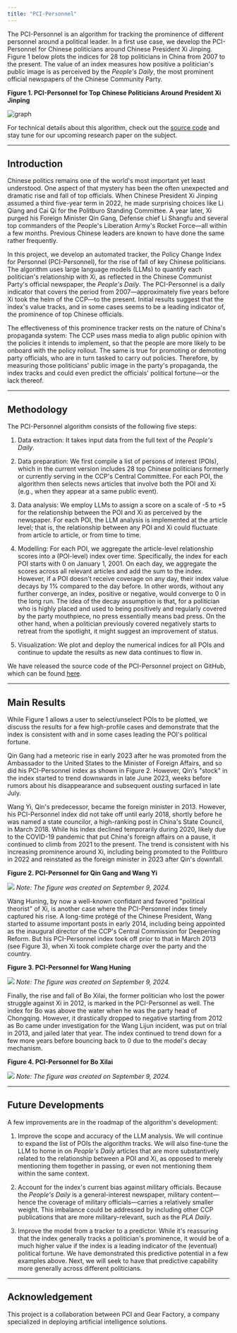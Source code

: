 ```yaml
---
title: "PCI-Personnel"
---
```


The PCI-Personnel is an algorithm for tracking the prominence of different personnel around a political leader. In a first use case, we develop the PCI-Personnel for Chinese politicians around Chinese President Xi Jinping. Figure 1 below plots the indices for 28 top politicians in China from 2007 to the present. The value of an index measures how positive a politician's public image is as perceived by the *People's Daily*, the most prominent official newspapers of the Chinese Community Party.

<strong>Figure 1. PCI-Personnel for Top Chinese Politicians Around President Xi Jinping</strong>

![graph](https://pci-org.github.io/PCI-Personnel/?showlink=false)

For technical details about this algorithm, check out the [source code](https://github.com/PCI-ORG/PCI-Personnel) and stay tune for our upcoming research paper on the subject.

---

## Introduction

Chinese politics remains one of the world's most important yet least understood. One aspect of that mystery has been the often unexpected and dramatic rise and fall of top officials. When Chinese President Xi Jinping assumed a third five-year term in 2022, he made surprising choices like Li Qiang and Cai Qi for the Politburo Standing Committee. A year later, Xi purged his Foreign Minister Qin Gang, Defense chief Li Shangfu and several top commanders of the People's Liberation Army's Rocket Force—all within a few months. Previous Chinese leaders are known to have done the same rather frequently.

In this project, we develop an automated tracker, the Policy Change Index for Personnel (PCI-Personnel), for the rise of fall of key Chinese politicians. The algorithm uses large language models (LLMs) to quantify each politician's relationship with Xi, as reflected in the Chinese Communist Party's official newspaper, the *People's Daily*. The PCI-Personnel is a daily indicator that covers the period from 2007—approximately five years before Xi took the helm of the CCP—to the present. Initial results suggest that the index's value tracks, and in some cases seems to be a leading indicator of, the prominence of top Chinese officials.

The effectiveness of this prominence tracker rests on the nature of China's propaganda system: The CCP uses mass media to align public opinion with the policies it intends to implement, so that the people are more likely to be onboard with the policy rollout. The same is true for promoting or demoting party officials, who are in turn tasked to carry out policies. Therefore, by measuring those politicians' public image in the party's propaganda, the index tracks and could even predict the officials' political fortune—or the lack thereof.

---

## Methodology

The PCI-Personnel algorithm consists of the following five steps:

1. Data extraction: It takes input data from the full text of the *People's Daily*.

2. Data preparation: We first compile a list of persons of interest (POIs), which in the current version includes 28 top Chinese politicians formerly or currently serving in the CCP's Central Committee. For each POI, the algorithm then selects news articles that involve both the POI and Xi (e.g., when they appear at a same public event).

3. Data analysis: We employ LLMs to assign a score on a scale of -5 to +5 for the relationship between the POI and Xi as perceived by the newspaper. For each POI, the LLM analysis is implemented at the article level; that is, the relationship between any POI and Xi could fluctuate from article to article, or from time to time.

4. Modelling: For each POI, we aggregate the article-level relationship scores into a (POI-level) index over time. Specifically, the index for each POI starts with 0 on January 1, 2001. On each day, we aggregate the scores across all relevant articles and add the sum to the index. However, if a POI doesn't receive coverage on any day, their index value decays by 1% compared to the day before. In other words, without any further converge, an index, positive or negative, would converge to 0 in the long run. The idea of the decay assumption is that, for a politician who is highly placed and used to being positively and regularly covered by the party mouthpiece, no press essentially means bad press. On the other hand, when a politician previously covered negatively starts to retreat from the spotlight, it might suggest an improvement of status.

5. Visualization: We plot and deploy the numerical indices for all POIs and continue to update the results as new data continues to flow in.

We have released the source code of the PCI-Personnel project on GitHub, which can be found [here](https://github.com/PCI-ORG/PCI-Personnel).

---

## Main Results

While Figure 1 allows a user to select/unselect POIs to be plotted, we discuss the results for a few high-profile cases and demonstrate that the index is consistent with and in some cases leading the POI's political fortune.

Qin Gang had a meteoric rise in early 2023 after he was promoted from the Ambassador to the United States to the Minister of Foreign Affairs, and so did his PCI-Personnel index as shown in Figure 2. However, Qin's "stock" in the index started to trend downwards in late June 2023, weeks before rumors about his disappearance and subsequent ousting surfaced in late July.

Wang Yi, Qin's predecessor, became the foreign minister in 2013. However, his PCI-Personnel index did not take off until early 2018, shortly before he was named a state councilor, a high-ranking post in China's State Council, in March 2018. While his index declined temporarily during 2020, likely due to the COVID-19 pandemic that put China's foreign affairs on a pause, it continued to climb from 2021 to the present. The trend is consistent with his increasing prominence around Xi, including being promoted to the Politburo in 2022 and reinstated as the foreign minister in 2023 after Qin's downfall.

<strong>Figure 2. PCI-Personnel for Qin Gang and Wang Yi</strong>

![](personnel-fig2.png)
_Note: The figure was created on September 9, 2024._

Wang Huning, by now a well-known confidant and favored "political theorist" of Xi, is another case where the PCI-Personnel index timely captured his rise. A long-time protégé of the Chinese President, Wang started to assume important posts in early 2014, including being appointed as the inaugural director of the CCP's Central Commission for Deepening Reform. But his PCI-Personnel index took off prior to that in March 2013 (see Figure 3), when Xi took complete charge over the party and the country.

<strong>Figure 3. PCI-Personnel for Wang Huning</strong>

![](personnel-fig3.png)
_Note: The figure was created on September 9, 2024._

Finally, the rise and fall of Bo Xilai, the former politician who lost the power struggle against Xi in 2012, is marked in the PCI-Personnel as well. The index for Bo was above the water when he was the party head of Chongqing. However, it drastically dropped to negative starting from 2012 as Bo came under investigation for the Wang Lijun incident, was put on trial in 2013, and jailed later that year. The index continued to trend down for a few more years before bouncing back to 0 due to the model's decay mechanism.

<strong>Figure 4. PCI-Personnel for Bo Xilai</strong>

![](personnel-fig4.png)
_Note: The figure was created on September 9, 2024._

---

## Future Developments

A few improvements are in the roadmap of the algorithm's development:

1. Improve the scope and accuracy of the LLM analysis. We will continue to expand the list of POIs the algorithm tracks. We will also fine-tune the LLM to home in on *People's Daily* articles that are more substantively related to the relationship between a POI and Xi, as opposed to merely mentioning them together in passing, or even not mentioning them within the same context.

2. Account for the index's current bias against military officials. Because the *People's Daily* is a general-interest newspaper, military content—hence the coverage of military officials—carries a relatively smaller weight. This imbalance could be addressed by including other CCP publications that are more military-relevant, such as the *PLA Daily*.

3. Improve the model from a tracker to a predictor. While it's reassuring that the index generally tracks a politician's prominence, it would be of a much higher value if the index is a leading indicator of the (eventual) political fortune. We have demonstrated this predictive potential in a few examples above. Next, we will seek to have that predictive capability more generally across different politicians.

---

## Acknowledgement

This project is a collaboration between PCI and Gear Factory, a company specialized in deploying artificial intelligence solutions.